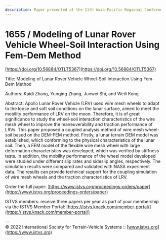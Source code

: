 ```yaml
---
description: Paper presented at the 11th Asia-Pacific Regional Conference of the ISTVS
---
```


# 1655 / Modeling of Lunar Rover Vehicle Wheel-Soil Interaction Using Fem-Dem Method

[https://doi.org/10.56884/OTLT5367](https://doi.org/10.56884/OTLT5367)

Title: Modeling of Lunar Rover Vehicle Wheel-Soil Interaction Using Fem-Dem Method

Authors: Kaidi Zhang, Yunqing Zhang, Junwei Shi, and Weili Kong

Abstract: Apollo Lunar Rover Vehicle (LRV) used wire mesh wheels to adapt to the loose and soft soil conditions on the lunar surface, aimed to meet the mobility performance of LRV on the moon. Therefore, it is of great significance to study the wheel-soil interaction characteristics of the wire mesh wheel to improve the maneuverability and traction performance of LRVs. This paper proposed a coupled analysis method of wire mesh wheel-soil based on the DEM-FEM method. Firstly, a lunar terrain DEM model was established, which conforming to the physical characteristics of the lunar soil. Then, a FEM model of the flexible wire mesh wheel with large deformation characteristics was developed, which was verified by stiffness tests. In addition, the mobility performance of the wheel model developed were studied under different slip rates and sideslip angles, respectively. The simulation results were compared and validated with NASA experiment data. The results can provide technical support for the coupling simulation of wire mesh wheels and the traction characteristics of LRV.

Order the full paper: [https://www.istvs.org/proceedings-orders/paper](https://www.istvs.org/proceedings-orders/paper)

ISTVS members: receive three papers per year as part of your membership via the ISTVS Member Portal: [https://istvs.knack.com/member-portal/](https://istvs.knack.com/member-portal/)



\--\
© 2022 International Society for Terrain-Vehicle Systems :: [www.istvs.org](https://www.istvs.org)
